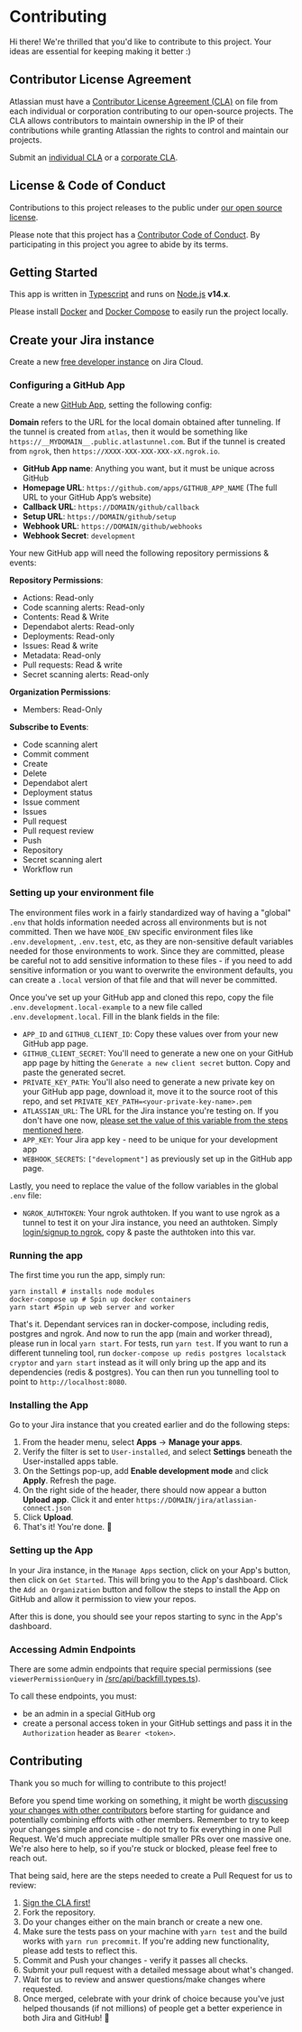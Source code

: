 # Contributing

Hi there! We're thrilled that you'd like to contribute to this project. Your ideas are essential for keeping making it better :)

## Contributor License Agreement

Atlassian must have a [Contributor License Agreement (CLA)](https://opensource.atlassian.com/cla) on file from each individual or corporation contributing to our open-source projects. The CLA allows contributors to maintain ownership in the IP of their contributions while granting Atlassian the rights to control and maintain our projects.

Submit an [individual CLA](https://opensource.atlassian.com/individual) or a [corporate CLA](https://opensource.atlassian.com/corporate).

## License & Code of Conduct

Contributions to this project releases to the public under [our open source license](LICENSE).

Please note that this project has a [Contributor Code of Conduct](CODE_OF_CONDUCT.md). By participating in this project you agree to abide by its terms.

## Getting Started

This app is written in [Typescript](https://www.typescriptlang.org/) and runs on [Node.js](https://nodejs.org/) **v14.x**. 

Please install [Docker](https://www.docker.com/get-started) and [Docker Compose](https://docs.docker.com/compose/install/) to easily run the project locally.

## Create your Jira instance

Create a new [free developer instance](https://developer.atlassian.com/platform/marketplace/getting-started/#free-developer-instances-to-build-and-test-your-app) on Jira Cloud.

### Configuring a GitHub App

Create a new [GitHub App](https://github.com/settings/apps), setting the following config:

**Domain** refers to the URL for the local domain obtained after tunneling. If the tunnel is created from `atlas`, then it would be something like `https://__MYDOMAIN__.public.atlastunnel.com`. But if the tunnel is created from `ngrok`, then `https://XXXX-XXX-XXX-XXX-xX.ngrok.io`.

- **GitHub App name**: Anything you want, but it must be unique across GitHub
- **Homepage URL**: `https://github.com/apps/GITHUB_APP_NAME` (The full URL to your GitHub App’s website)
- **Callback URL**: `https://DOMAIN/github/callback`
- **Setup URL**: `https://DOMAIN/github/setup`
- **Webhook URL**: `https://DOMAIN/github/webhooks`
- **Webhook Secret**: `development`

Your new GitHub app will need the following repository permissions & events:

**Repository Permissions**:
+ Actions: Read-only
+ Code scanning alerts: Read-only
+ Contents: Read & Write
+ Dependabot alerts: Read-only
+ Deployments: Read-only
+ Issues: Read & write
+ Metadata: Read-only
+ Pull requests: Read & write
+ Secret scanning alerts: Read-only

**Organization Permissions**:
+ Members: Read-Only

**Subscribe to Events**:
+ Code scanning alert
+ Commit comment
+ Create
+ Delete
+ Dependabot alert
+ Deployment status
+ Issue comment
+ Issues
+ Pull request
+ Pull request review
+ Push
+ Repository
+ Secret scanning alert
+ Workflow run

### Setting up your environment file

The environment files work in a fairly standardized way of having a "global" `.env` that holds information needed across all environments but is not committed. Then we have `NODE_ENV` specific environment files like `.env.development`, `.env.test`, etc, as they are non-sensitive default variables needed for those environments to work.  Since they are committed, please be careful not to add sensitive information to these files - if you need to add sensitive information or you want to overwrite the environment defaults, you can create a `.local` version of that file and that will never be committed. 

Once you've set up your GitHub app and cloned this repo, copy the file `.env.development.local-example` to a new file called `.env.development.local`.  Fill in the blank fields in the file:

+ `APP_ID` and `GITHUB_CLIENT_ID`: Copy these values over from your new GitHub app page.
+ `GITHUB_CLIENT_SECRET`: You'll need to generate a new one on your GitHub app page by hitting the `Generate a new client secret` button. Copy and paste the generated secret.
+ `PRIVATE_KEY_PATH`: You'll also need to generate a new private key on your GitHub app page, download it, move it to the source root of this repo, and set `PRIVATE_KEY_PATH=<your-private-key-name>.pem`
+ `ATLASSIAN_URL`: The URL for the Jira instance you're testing on. If you don't have one now, [please set the value of this variable from the steps mentioned here](#create-your-jira-instance).
+ `APP_KEY`: Your Jira app key - need to be unique for your development app
+ `WEBHOOK_SECRETS`: `["development"]` as previously set up in the GitHub app page.

Lastly, you need to replace the value of the follow variables in the global `.env` file:

+ `NGROK_AUTHTOKEN`: Your ngrok authtoken.  If you want to use ngrok as a tunnel to test it on your Jira instance, you need an authtoken. Simply [login/signup to ngrok](https://dashboard.ngrok.com/get-started/setup), copy & paste the authtoken into this var.

### Running the app

The first time you run the app, simply run:

```
yarn install # installs node modules
docker-compose up # Spin up docker containers
yarn start #Spin up web server and worker
```

That's it.  Dependant services ran in docker-compose, including redis, postgres and ngrok. And now to run the app (main and worker thread), please run in local `yarn start`.
For tests, run `yarn test`.
If you want to run a different tunneling tool, run `docker-compose up redis postgres localstack cryptor` and `yarn start` instead as it will only bring up the app and its dependencies (redis & postgres).  You can then run you tunnelling tool to point to `http://localhost:8080`.

### Installing the App

Go to your Jira instance that you created earlier and do the following steps:
1. From the header menu, select **Apps** -> **Manage your apps**.
1. Verify the filter is set to `User-installed`, and select **Settings** beneath the User-installed apps table.
1. On the Settings pop-up, add **Enable development mode** and click **Apply**. Refresh the page.
1. On the right side of the header, there should now appear a button **Upload app**. Click it and enter `https://DOMAIN/jira/atlassian-connect.json`
1. Click **Upload**.
1. That's it! You're done. :tada:

### Setting up the App

In your Jira instance, in the `Manage Apps` section, click on your App's button, then click on `Get Started`.  This will bring you to the App's dashboard.  Click the `Add an Organization` button and follow the steps to install the App on GitHub and allow it permission to view your repos.

After this is done, you should see your repos starting to sync in the App's dashboard.

### Accessing Admin Endpoints

There are some admin endpoints that require special permissions (see `viewerPermissionQuery` in [/src/api/backfill.types.ts](/src/routes/api/index.ts)).

To call these endpoints, you must:

* be an admin in a special GitHub org
* create a personal access token in your GitHub settings and pass it in the `Authorization` header as `Bearer <token>`.

## Contributing

Thank you so much for willing to contribute to this project!  

Before you spend time working on something, it might be worth [discussing your changes with other contributors](https://github.com/atlassian/github-for-jira/discussions) before starting for guidance and potentially combining efforts with other members.  Remember to try to keep your changes simple and concise - do not try to fix everything in one Pull Request.  We'd much appreciate multiple smaller PRs over one massive one. We're also here to help, so if you're stuck or blocked, please feel free to reach out.

That being said, here are the steps needed to create a Pull Request for us to review:

1. [Sign the CLA first!](#contributor-license-agreement)
1. Fork the repository.
1. Do your changes either on the main branch or create a new one.
1. Make sure the tests pass on your machine with `yarn test` and the build works with `yarn run precommit`.  If you're adding new functionality, please add tests to reflect this.
1. Commit and Push your changes - verify it passes all checks.
1. Submit your pull request with a detailed message about what's changed.
1. Wait for us to review and answer questions/make changes where requested.
1. Once merged, celebrate with your drink of choice because you've just helped thousands (if not millions) of people get a better experience in both Jira and GitHub! :beers:
